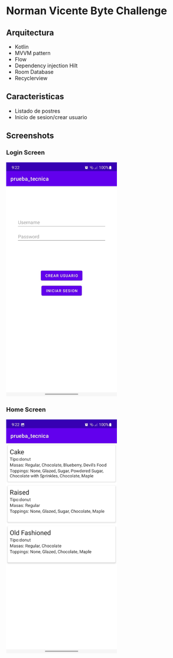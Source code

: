 # Norman Vicente Byte Challenge


## Arquitectura
- Kotlin
- MVVM pattern
- Flow
- Dependency injection Hilt 
- Room Database 
- Recyclerview

## Caracteristicas
- Listado de postres
- Inicio de sesion/crear usuario

## Screenshots

### Login Screen

<img width="300" src="https://github.com/normanaspx/MealApiChallenge/blob/master/imgs/1.jpeg?raw=true" alt="Home"/>

### Home Screen

<img width="300" src="https://github.com/normanaspx/MealApiChallenge/blob/master/imgs/0.jpeg?raw=true" alt="Home"/>







